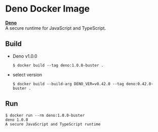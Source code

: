 # Deno Docker Image

**[Deno](https://deno.land/)**  
A secure runtime for JavaScript and TypeScript.

## Build

* Deno v1.0.0
    ```
    $ docker build --tag deno:1.0.0-buster .
    ```

* select version
    ```
    $ docker build --build-arg DENO_VER=v0.42.0 --tag deno:0.42.0-buster .
    ```

## Run

```
$ docker run --rm deno:1.0.0-buster
deno 1.0.0
A secure JavaScript and TypeScript runtime
```
